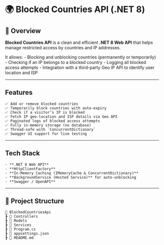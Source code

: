 # 🌍 Blocked Countries API (.NET 8)

## 📘 Overview
**Blocked Countries API** is a clean and efficient **.NET 8 Web API** that helps manage restricted access by countries and IP addresses.

It allows:
    - Blocking and unblocking countries (permanently or temporarily)
    - Checking if an IP belongs to a blocked country
    - Logging all blocked access attempts
    - Integration with a third-party Geo IP API to identify user location and ISP

---

##  Features

    ✅ Add or remove blocked countries  
    ✅ Temporarily block countries with auto-expiry  
    ✅ Check if a visitor’s IP is blocked  
    ✅ Fetch IP geo-location and ISP details via Geo API  
    ✅ Paginated logs of blocked access attempts  
    ✅ Fully in-memory storage (no database)  
    ✅ Thread-safe with `ConcurrentDictionary`  
    ✅ Swagger UI support for live testing  

---

## Tech Stack
    - **.NET 8 Web API**
    - **HttpClientFactory**
    - **In-Memory Caching (IMemoryCache & ConcurrentDictionary)**
    - **BackgroundService (Hosted Service)** for auto-unblocking
    - **Swagger / OpenAPI**

---

## 📂 Project Structure
    📁 BlockedCountriesApi
    ┣ 📂 Controllers
    ┣ 📂 Models
    ┣ 📂 Services
    ┣ 📄 Program.cs
    ┣ 📄 appsettings.json
    ┣ 📄 README.md                

